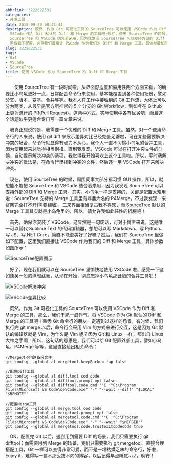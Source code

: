 ```yaml
---
abbrlink: 3222622531
categories:
- 开发工具
date: 2018-09-30 08:43:44
description: 既然，作为 Git 可视化工具的 SourceTree 可以使用 VSCode 作为 Diff 和 Merge 的工具，那么，我们干脆一鼓作气，将
  VSCode 作为 Git 默认的 Diff 和 Merge 的工具吧;现在，使用 SourceTree 的时候，周围同事大部分都习惯 GUI 操作，所以，就想能不能把
  SourceTree 和 VSCode 结合着来用，因为我发现 SourceTree 可以支持外部的 Diff 和 Merge 工具;然后，我们在 SourceTree
  里做如下配置，这里我们直接让 VSCode 作为我们的 Diff 和 Merge 工具，具体参数如图所示：
slug: 3222622531
tags:
- Git
- VSCode
- SourceTree
title: 使用 VSCode 作为 SourceTree 的 Diff 和 Merge 工具
---
```


&emsp;&emsp;使用 SourceTree 有一段时间啦，从界面舒适度和易用性两个方面来看，的确要比小乌龟更好一点，日常配合命令行来使用，基本能覆盖到各种使用场景，譬如分支、版本、变基、合并等等。我本人在工作中接触到的 Git 工作流，大体上可以分为两类，从最早是官方所推崇的 5 个分支的 Git Workflow，到如今在 Github 上更为流行的 PR(Pull Request)。这两种方式，实际使用中各有优劣吧，而且这个话题似乎更适合专门写一篇文章来说。

&emsp;我真正想说的是，我需要一个优雅的 Diff 和 Merge 工具。虽然，对一个使用命令行的人来说，使用 git diff 来展示差异对比已经完全足够啦，可在某些需要解决冲突的场合，命令行就显得有点力不从心。我个人一直不习惯小乌龟的合并工具，因为使用起来总觉得相当别扭。直到我发现，VSCode 可以在打开冲突文件的时候，自动提示解决冲突的选项，我觉得我开始喜欢上这个工具啦。所以，平时我解决冲突的做法是，在命令行里找到冲突的文件，然后逐一用 VSCode 打开来解决冲突。

&emsp;现在，使用 SourceTree 的时候，周围同事大部分都习惯 GUI 操作，所以，就想能不能把 SourceTree 和 VSCode 结合着来用，因为我发现 SourceTree 可以支持外部的 Diff 和 Merge 工具。其实，小乌龟一样是支持的，关键是配置太难用啦！SourceTree 支持的 Merge 工具里有鼎鼎大名的 P4Merge，不过我发现一来官网完全打不开(需要翻墙)，二来界面相当复古我不喜欢，而 SourceTree 默认的 Merge 工具其实就是小乌龟里的，所以，请允许我如此任性的折腾吧！

&emsp;首先，确保你安装了 VSCode，这显然是一句废话，可对于博主来说，这是唯一可以替代 Sublime Text 的代码编辑器，想想可以写 Markdown、写 Python、写 JS、写.NET Core，简直不能更美好了好嘛？然后，我们在 SourceTree 里做如下配置，这里我们直接让 VSCode 作为我们的 Diff 和 Merge 工具，具体参数如图所示：

![SourceTree配置图示](http://ww1.sinaimg.cn/large/4c36074fly1fymku875hdj20ix0got97.jpg)

&emsp;好了，现在我们就可以在 SourceTree 里愉快地使用 VSCode 啦，感受一下这如德芙一般的纵想丝毫，从现在开始，彻底忘掉小乌龟那丑陋的合并工具吧！

![VSCode解决冲突](http://img-blog.csdn.net/20180930171206711)

![VSCode差异比较](https://img-blog.csdn.net/2018093017130972)

&emsp;既然，作为 Git 可视化工具的 SourceTree 可以使用 VSCode 作为 Diff 和 Merge 的工具，那么，我们干脆一鼓作气，将 VSCode 作为 Git 默认的 Diff 和 Merge 的工具吧！熟悉 Git 命令行的朋友一定遇到过这样的场景，有时候，我们执行完 git merge 以后，命令行会采用 Vim 的方式来进行交互，这是因为 Git 默认的编辑器就是 Vim，为什么是 Vim 呢？因为 Git 和 Linux 一样，都出自 Linus 大神之手啊！所以，这句话的意思是，我们可以给 Git 配置外部工具，譬如小乌龟、P4Merge 等等，这里直接给出相关命令：
```Shell
//Merge时不创建备份文件
git config --global al mergetool.keepBackup fap false

//配置Diff工具
git config --global al diff.tool cod code
git config --global al difftool.prompt mpt false
git config --global al difftool.code.cmd '"C '"C:\Program Files\Microsoft VS Code\de\Code.exe" "-" "--wait --diff" "$LOCAL" "$REMOTE"'

//配置Merge工具
git config --global al merge.tool cod code
git config --global al mergetool.prompt mpt false
git config --global al mergetool.code.cmd '"C '"C:\Program Files\Microsoft VS Code\de\Code.exe" "-" "--wait" "$MERGED"'
git config --global al mergetool.code.trustexitcodecode true

```

&emsp;OK，配置完 Git 以后，遇到用到需要 Diff 的场景，我们只需要执行 git difftool；而需要用到 Merge 的场景，我们只需要执行 git mergetool。直接合理搭配工具，Git 一样可以变得非常可爱，而不是一堆枯燥乏味的命令行，好啦，Enjoy it，难得写一篇不那么技术向的博客，以后记得早点睡觉~zZ，晚安！